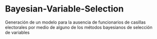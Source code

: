 # Bayesian-Variable-Selection
Generación de un modelo para la ausencia de funcionarios de casillas electorales por medio de alguno de los métodos bayesianos de selección de variables
